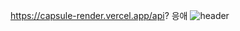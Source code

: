 https://capsule-render.vercel.app/api? 응애
![header](https://capsule-render.vercel.app/api?type=wave&color=auto&height=300&section=header&text=capsule%20render&fontSize=90)
